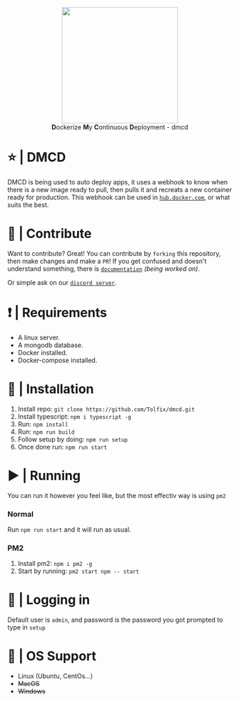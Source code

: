 <p align="center">
  <img width="260" src="https://cdn.tolfix.com/images/TX-Small.png">
  <br/>
  <strong>D</strong>ockerize <strong>M</strong>y <strong>C</strong>ontinuous <strong>D</strong>eployment - dmcd
</p>

# ⭐ | DMCD
DMCD is being used to auto deploy apps, it uses a webhook to know when there is a new image ready to pull,
then pulls it and recreats a new container ready for production. This webhook can be used in [`hub.docker.com`](https://hub.docker.com/), or what suits the best.

# 📢 | Contribute
Want to contribute? Great! You can contribute by `forking` this repository, then make changes and make a `PR`!
If you get confused and doesn't understand something, there is [`documentation`](https://github.com/Tolfix/dmcd/wiki/Documentation) *(being worked on)*.

Or simple ask on our [`discord server`](https://discord.com/invite/xHde7g93Yh).

# ❗ | Requirements
* A linux server.
* A mongodb database.
* Docker installed.
* Docker-compose installed.

# 📝 | Installation
1. Install repo: `git clone https://github.com/Tolfix/dmcd.git`
2. Install typescript: `npm i typescript -g`
3. Run: `npm install`
4. Run: `npm run build`
5. Follow setup by doing: `npm run setup`
6. Once done run: `npm run start`

# ▶ | Running
You can run it however you feel like, but the most effectiv way is using `pm2`

### Normal
Run `npm run start` and it will run as usual.

### PM2
1. Install pm2: `npm i pm2 -g`
2. Start by running: `pm2 start npm -- start`

# 🔐 | Logging in
Default user is `admin`, and password is the password you got prompted to type in `setup`

# 💾 | OS Support
* Linux (Ubuntu, CentOs...)
* ~~MacOS~~
* ~~Windows~~
